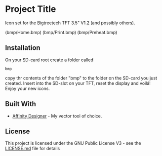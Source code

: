 # Project Title

Icon set for the Bigtreetech TFT 3.5" V1.2 (and possibly others).

(bmp/Home.bmp) (bmp/Print.bmp) (bmp/Preheat.bmp)

## Installation

On your SD-card root create a folder called
```
bmp
```

copy thr contents of the folder "bmp" to the folder on the SD-card you just created.
Insert into the SD-slot on your TFT, reset the display and voilá! 
Enjoy your new icons.


## Built With

* [Affinity Designer](https://affinity.serif.com/designer) - My vector tool of choice.

## License

This project is licensed under the GNU Public License V3 - see the [LICENSE.md](LICENSE.md) file for details

